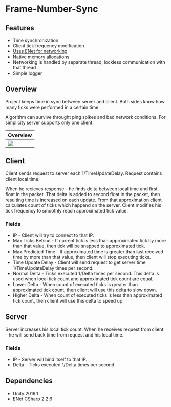 # Frame-Number-Sync

## Features
- Time synchronization
- Client tick frequency modification
- [Uses ENet for networking](https://github.com/nxrighthere/ENet-CSharp)
- Native memory allocations
- Networking is handled by separate thread, lockless communication with that thread
- Simple logger

## Overview
Project keeps time in sync between server and client. Both sides know how many ticks were performed in a certain time.


Algorithm can survive throught ping spikes and bad network conditions. 
For simplicity server supports only one client.

| Overview  |  
|--|
| [![][preview1]](https://www.youtube.com/watch?v=ACZ2bZECRfE) |

## Client
Client sends request to server each 1/TimeUpdateDelay. Request contains client local time.

When he recieves response - he finds delta between local time and first float in the packet. 
That delta is added to second float in the packet, then resulting time is increased on each update.
From that approximation client calculates count of ticks which happend on the server.
Client modifies his tick frequency to smoothly reach approximated tick value. 

### Fields
- IP - Client will try to connect to that IP.
- Max Ticks Behind - If current tick is less than approximated tick by more than that value, then tick will be snapped to approximated tick.
- Max Predicted Time  - If approximated time is greater than last received time by more than that value, then client will stop executing ticks.
- Time Update Delay - Client will send request to get server time 1/TimeUpdateDelay times per second.
- Normal Delta - Ticks executed 1/Delta times per second. This delta is used when local tick count and approximated tick count are equal.
- Lower Delta - When count of executed ticks is greater than approximated tick count, then client will use this delta to slow down. 
- Higher Delta - When count of executed ticks is less than approximated tick count, then client will use this delta to speed up. 

## Server
Server increases his local tick count. When he receives request from client - he will send back time from request and his local time.

### Fields
- IP - Server will bind itself to that IP.
- Delta - Ticks executed 1/Delta times per second.

## Dependencies
- Unity 2019.1
- ENet CSharp 2.2.6 

[preview1]: https://i.imgur.com/Ry6S9a4.png
